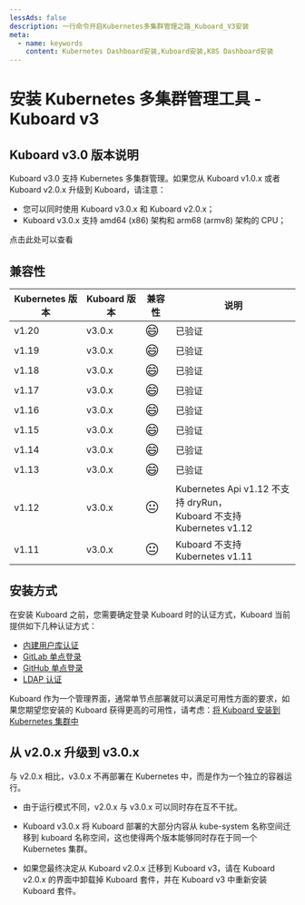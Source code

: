 ```yaml
---
lessAds: false
description: 一行命令开启Kubernetes多集群管理之路_Kuboard_V3安装
meta:
  - name: keywords
    content: Kubernetes Dashboard安装,Kuboard安装,K8S Dashboard安装
---
```


# 安装 Kubernetes 多集群管理工具 - Kuboard v3

<AdSenseTitle/>

## Kuboard v3.0 版本说明

Kuboard v3.0 支持 Kubernetes 多集群管理。如果您从 Kuboard v1.0.x 或者 Kuboard v2.0.x 升级到 Kuboard，请注意：
* 您可以同时使用 Kuboard v3.0.x 和 Kuboard v2.0.x；
* Kuboard v3.0.x 支持 amd64 (x86) 架构和 arm68 (armv8) 架构的 CPU；

点击此处可以查看 <KuboardDemo suffix="install" label="在线演示" color="#007af5"/>

## 兼容性


| Kubernetes 版本 | Kuboard 版本   | 兼容性 | 说明                                                         |
| --------------- | -------------- | ------ | ------------------------------------------------------------ |
| v1.20           | v3.0.x | <span style="font-size: 24px;">😄</span>      | 已验证                            |
| v1.19           | v3.0.x | <span style="font-size: 24px;">😄</span>      | 已验证                            |
| v1.18           | v3.0.x | <span style="font-size: 24px;">😄</span>      | 已验证                            |
| v1.17           | v3.0.x | <span style="font-size: 24px;">😄</span>      | 已验证                            |
| v1.16           | v3.0.x | <span style="font-size: 24px;">😄</span>      | 已验证                            |
| v1.15           | v3.0.x | <span style="font-size: 24px;">😄</span>      | 已验证                            |
| v1.14           | v3.0.x | <span style="font-size: 24px;">😄</span>      | 已验证                            |
| v1.13           | v3.0.x | <span style="font-size: 24px;">😄</span>      | 已验证                       |
| v1.12           | v3.0.x | <span style="font-size: 24px;">😐</span>      | Kubernetes Api v1.12 不支持 dryRun，<br />Kuboard 不支持 Kubernetes v1.12 |
| v1.11           | v3.0.x | <span style="font-size: 24px;">😐</span>      | Kuboard 不支持 Kubernetes v1.11                                                         |

## 安装方式

在安装 Kuboard 之前，您需要确定登录 Kuboard 时的认证方式，Kuboard 当前提供如下几种认证方式：

* [内建用户库认证](./install-built-in.html)
* [GitLab 单点登录](./install-gitlab.html)
* [GitHub 单点登录](./install-github.html)
* [LDAP 认证](./install-ldap.html)

Kuboard 作为一个管理界面，通常单节点部署就可以满足可用性方面的要求，如果您期望您安装的 Kuboard 获得更高的可用性，请考虑：[将 Kuboard 安装到 Kubernetes 集群中](./install-in-k8s.html)

## 从 v2.0.x 升级到 v3.0.x

与 v2.0.x 相比，v3.0.x 不再部署在 Kubernetes 中，而是作为一个独立的容器运行。

* 由于运行模式不同，v2.0.x 与 v3.0.x 可以同时存在互不干扰。

* Kuboard v3.0.x 将 Kuboard 部署的大部分内容从 kube-system 名称空间迁移到 kuboard 名称空间，这也使得两个版本能够同时存在于同一个 Kubernetes 集群。

* 如果您最终决定从 Kuboard v2.0.x 迁移到 Kuboard v3，请在 Kuboard v2.0.x 的界面中卸载掉 Kuboard 套件，并在 Kuboard v3 中重新安装 Kuboard 套件。
